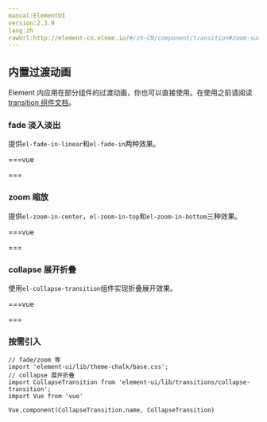 ```yaml
---
manual:ElementUI
version:2.3.9
lang:zh
rawUrl:http://element-cn.eleme.io/#/zh-CN/component/transition#zoom-suo-fang
---
```



## 内置过渡动画<a name="nei-zhi-guo-du-dong-hua"></a>


Element 内应用在部分组件的过渡动画，你也可以直接使用。在使用之前请阅读[transition 组件文档](%1792 "")。


### fade 淡入淡出<a name="fade-dan-ru-dan-chu"></a>


提供`el-fade-in-linear`和`el-fade-in`两种效果。




===vue
<template><div>


</div></template>


<script>
module.exports =  {
    data: () => ({
      show: true
    })
  }
</script>

<style>
  .transition-box {
    margin-bottom: 10px;
    width: 200px;
    height: 100px;
    border-radius: 4px;
    background-color: #409EFF;
    text-align: center;
    color: #fff;
    padding: 40px 20px;
    box-sizing: border-box;
    margin-right: 20px;
  }
</style>
===






### zoom 缩放<a name="zoom-suo-fang"></a>


提供`el-zoom-in-center`，`el-zoom-in-top`和`el-zoom-in-bottom`三种效果。




===vue
<template><div>


</div></template>


<script>
module.exports =  {
    data: () => ({
      show2: true
    })
  }
</script>

<style>
  .transition-box {
    margin-bottom: 10px;
    width: 200px;
    height: 100px;
    border-radius: 4px;
    background-color: #409EFF;
    text-align: center;
    color: #fff;
    padding: 40px 20px;
    box-sizing: border-box;
    margin-right: 20px;
  }
</style>
===






### collapse 展开折叠<a name="collapse-zhan-kai-zhe-die"></a>


使用`el-collapse-transition`组件实现折叠展开效果。



===vue
<template><div>


</div></template>


<script>
module.exports =  {
    data: () => ({
      show3: true
    })
  }
</script>

<style>
  .transition-box {
    margin-bottom: 10px;
    width: 200px;
    height: 100px;
    border-radius: 4px;
    background-color: #409EFF;
    text-align: center;
    color: #fff;
    padding: 40px 20px;
    box-sizing: border-box;
    margin-right: 20px;
  }
</style>
===






### 按需引入<a name="an-xu-yin-ru"></a>

```
// fade/zoom 等
import 'element-ui/lib/theme-chalk/base.css';
// collapse 展开折叠
import CollapseTransition from 'element-ui/lib/transitions/collapse-transition';
import Vue from 'vue'

Vue.component(CollapseTransition.name, CollapseTransition)

```
